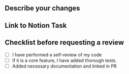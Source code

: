 ## Describe your changes

## Link to Notion Task 

## Checklist before requesting a review
- [ ] I have performed a self-review of my code
- [ ] If it is a core feature, I have added thorough tests.
- [ ] Added necessary documentation and linked in PR 
